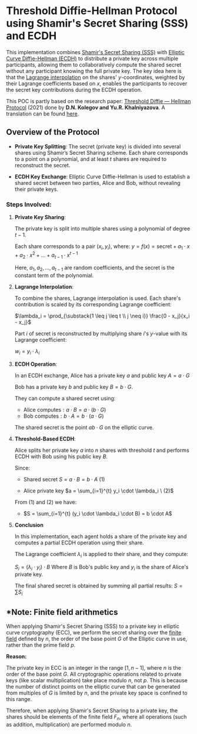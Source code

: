 # Threshold Diffie-Hellman Protocol using Shamir's Secret Sharing (SSS) and ECDH

This implementation combines [Shamir's Secret Sharing (SSS)](https://en.wikipedia.org/wiki/Shamir%27s_secret_sharing) with [Elliptic Curve Diffie-Hellman (ECDH)](https://en.wikipedia.org/wiki/Elliptic-curve_Diffie%E2%80%93Hellman) to distribute a private key across multiple participants, allowing them to collaboratively compute the shared secret without any participant knowing the full private key. The key idea here is that the [Lagrange interpolation](https://en.wikipedia.org/wiki/Lagrange_polynomial) on the shares' $y$-coordinates, weighted by their Lagrange coefficients based on $x$, enables the participants to recover the secret key contributions during the ECDH operation.

This POC is partly based on the research paper: [Threshold Diffie — Hellman Protocol](https://www.mathnet.ru/php/archive.phtml?wshow=paper&jrnid=pdma&paperid=536&option_lang=eng) (2021) done by **D.N. Kolegov and Yu.R. Khalniyazova**. A translation can be found [here](translation.pdf).

## Overview of the Protocol

- **Private Key Splitting**: The secret (private key) is divided into several shares using Shamir’s Secret Sharing scheme. Each share corresponds to a point on a polynomial, and at least $t$ shares are required to reconstruct the secret.
  
- **ECDH Key Exchange**: Elliptic Curve Diffie-Hellman is used to establish a shared secret between two parties, Alice and Bob, without revealing their private keys.

### Steps Involved:

1. **Private Key Sharing**:

   The private key is split into multiple shares using a polynomial of degree $t-1$.
   
   Each share corresponds to a pair $(x_i, y_i)$, where:
   $y = f(x) = \text{{secret}} + a_1 \cdot x + a_2 \cdot x^2 + \dots + a_{t-1} \cdot x^{t-1}$
   
   Here, $a_1, a_2, \dots, a_{t-1}$ are random coefficients, and the secret is the constant term of the polynomial.

2. **Lagrange Interpolation**:
   
   To combine the shares, Lagrange interpolation is used. Each share's contribution is scaled by its corresponding Lagrange coefficient:
   
   $\lambda_i = \prod_{\substack{1 \leq j \leq t \\ j \neq i}} \frac{0 - x_j}{x_i - x_j}$
   
   Part $i$ of secret is reconstructed by multiplying share $i$'s $y$-value with its Lagrange coefficient:
   
   $w_i = y_i \cdot \lambda_i$

3. **ECDH Operation**:

    In an ECDH exchange, Alice has a private key $a$ and public key $A = a \cdot G$
  
    Bob has a private key $b$ and public key $B = b \cdot G$.
    
    They can compute a shared secret using:
      - $\text{{Alice computes}}: a \cdot B = a \cdot (b \cdot G)$
      - $\text{{Bob computes}}: b \cdot A = b \cdot (a \cdot G)$
    
    The shared secret is the point $ab \cdot G$ on the elliptic curve.

4. **Threshold-Based ECDH**:

    Alice splits her private key $a$ into $n$ shares with threshold $t$ and performs ECDH with Bob using his public key $B$.

    Since:

    - Shared secret $S= a \cdot B = b \cdot A \ (1)$

    - Alice private key $a = \sum_{i=1}^{t} y_i \cdot \lambda_i \ (2)$

    From $(1)$ and $(2)$ we have:


    - $S = \sum_{i=1}^{t} (y_i \cdot \lambda_i \cdot B) = b \cdot A$

5. **Conclusion**

    In this implementation, each agent holds a share of the private key and computes a partial ECDH operation using their share.

    The Lagrange coefficient $\lambda_i$ is applied to their share, and they compute:

    $S_i = (\lambda_i \cdot y_i) \cdot B$
    Where $B$ is Bob's public key and $y_i$ is the share of Alice's private key.
    
    The final shared secret is obtained by summing all partial results:
    $S = \sum S_i$

## *Note: Finite field arithmetics

  When applying Shamir's Secret Sharing (SSS) to a private key in elliptic curve cryptography (ECC), we perform the secret sharing over the [finite field](https://en.wikipedia.org/wiki/Finite_field) defined by $n$, the order of the base point $G$ of the Elliptic curve in use, rather than the prime field $p$.

  **Reason:**

  The private key in ECC is an integer in the range $[1, n - 1]$, where $n$ is the order of the base point $G$. All cryptographic operations related to private keys (like scalar multiplication) take place modulo $n$, not 
  $p$. This is because the number of distinct points on the elliptic curve that can be generated from multiples of $G$ is limited by $n$, and the private key space is confined to this range.

  Therefore, when applying Shamir's Secret Sharing to a private key, the shares should be elements of the finite field $F_n$, where all operations (such as addition, multiplication) are performed modulo $n$.